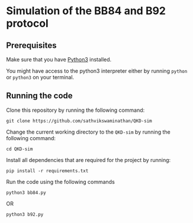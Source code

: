 # Simulation of the BB84 and B92 protocol 


## Prerequisites

Make sure that you have [Python3](https://www.python.org/downloads/) installed.

You might have access to the python3 interpreter either by running `python` or `python3` on your terminal.

## Running the code

Clone this repository by running the following command:

```
git clone https://github.com/sathvikswaminathan/QKD-sim
```

Change the current working directory to the `QKD-sim` by running the following command:

```
cd QKD-sim
```

Install all dependencies that are required for the project by running:

```
pip install -r requirements.txt
```

Run the code using the following commands

```
python3 bb84.py
```  

OR

``` 
python3 b92.py
```
